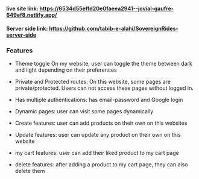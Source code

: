 #### live site link: https://6534d55effd20e0faeea2941--jovial-gaufre-649ef8.netlify.app/

#### Server side link: https://github.com/tabib-e-alahi/SovereignRides-server-side

### Features

- Theme toggle
On my website, user can toggle the theme between dark and light depending on their preferences

- Private and Protected routes:
On this website, some pages are private/protected. Users can not access these pages without logged in.

- Has multiple authentications:
has email-password and Google login 

- Dynamic pages:
user can visit some pages dynamically

- Create features:
user can add products on their own on this websites

- Update features:
user can update any product on their own on this website

- my cart features:
user can add their liked product to my cart page

- delete features:
after adding a product to my cart page, they can also delete them
